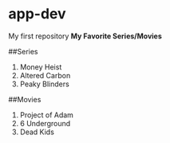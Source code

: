 # app-dev
My first repository
**My Favorite Series/Movies**

##Series
1. Money Heist
2. Altered Carbon
3. Peaky Blinders


##Movies
1. Project of Adam
2. 6 Underground
3. Dead Kids
